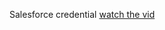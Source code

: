Salesforce credential
[watch the vid](https://drive.google.com/drive/folders/15gWSqt-wGftGmvDAlyyh2n8G-VhLyVS6?usp=sharing)



